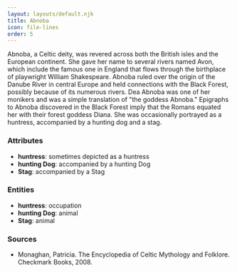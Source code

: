 ```yaml
---
layout: layouts/default.njk
title: Abnoba
icon: file-lines
order: 5
---
```

Abnoba, a Celtic deity, was revered across both the British isles and the European continent. She gave her name to several rivers named Avon, which include the famous one in England that flows through the birthplace of playwright William Shakespeare. Abnoba ruled over the origin of the Danube River in central Europe and held connections with the Black Forest, possibly because of its numerous rivers. Dea Abnoba was one of her monikers and was a simple translation of "the goddess Abnoba." Epigraphs to Abnoba discovered in the Black Forest imply that the Romans equated her with their forest goddess Diana. She was occasionally portrayed as a huntress, accompanied by a hunting dog and a stag.

### Attributes

- **huntress**: sometimes depicted as a huntress
- **hunting Dog**: accompanied by a hunting Dog
- **Stag**: accompanied by a Stag

### Entities

- **huntress**: occupation
- **hunting Dog**: animal
- **Stag**: animal

### Sources

- Monaghan, Patricia. The Encyclopedia of Celtic Mythology and Folklore. Checkmark Books, 2008.

